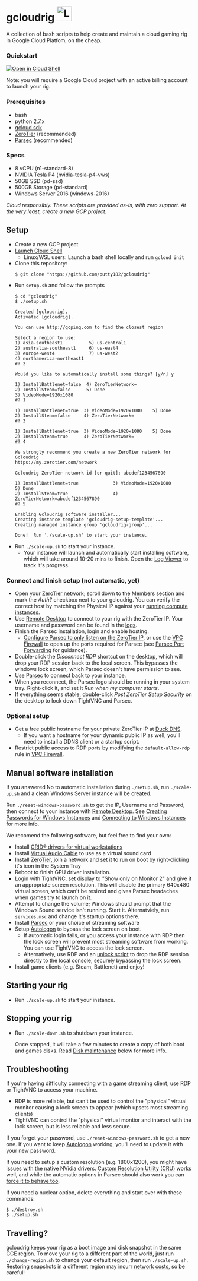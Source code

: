 # gcloudrig <img alt="Logo" src="https://cdn.pixabay.com/photo/2016/10/30/23/05/controller-1784573_1280.png" width="40" height="40" />

A collection of bash scripts to help create and maintain a cloud gaming rig in Google Cloud Platfom, on the cheap.

### Quickstart

[![Open in Cloud Shell](https://gstatic.com/cloudssh/images/open-btn.svg)](https://console.cloud.google.com/compute/instances?cloudshell_git_repo=https://github.com/putty182/gcloudrig&cloudshell_print=QUICKSTART.md)

Note: you will require a Google Cloud project with an active billing account to launch your rig.


### Prerequisites
-  bash
-  python 2.7.x
-  [gcloud sdk](https://cloud.google.com/sdk/install)
-  [ZeroTier](https://zerotier.com/) (recommended)
-  [Parsec](https://parsecgaming.com/) (recommended)

### Specs
-  8 vCPU (n1-standard-8)
-  NVIDIA Tesla P4 (nvidia-tesla-p4-vws)
-  50GB SSD (pd-ssd)
-  500GB Storage (pd-standard)
-  Windows Server 2016 (windows-2016)

*Cloud responsibly. These scripts are provided as-is, with zero support. At the very least, create a new GCP project.*

## Setup
-  Create a new GCP project
-  [Launch Cloud Shell](https://cloud.google.com/shell/docs/starting-cloud-shell)
   - Linux/WSL users: Launch a bash shell locally and run `gcloud init`
-  Clone this repository:
   ````
   $ git clone "https://github.com/putty182/gcloudrig"
   ````
-  Run `setup.sh` and follow the prompts
   ````
   $ cd "gcloudrig"
   $ ./setup.sh
   
   Created [gcloudrig].
   Activated [gcloudrig].

   You can use http://gcping.com to find the closest region
   
   Select a region to use:
   1) asia-southeast1          5) us-central1
   2) australia-southeast1     6) us-east4
   3) europe-west4             7) us-west2
   4) northamerica-northeast1
   #? 2
   
   Would you like to automatically install some things? [y/n] y

   1) InstallBattlenet=false  4) ZeroTierNetwork=
   2) InstallSteam=false      5) Done
   3) VideoMode=1920x1080
   #? 1

   1) InstallBattlenet=true  3) VideoMode=1920x1080    5) Done
   2) InstallSteam=false     4) ZeroTierNetwork=
   #? 2

   1) InstallBattlenet=true  3) VideoMode=1920x1080    5) Done
   2) InstallSteam=true      4) ZeroTierNetwork=
   #? 4

   We strongly recommend you create a new ZeroTier network for Gcloudrig
   https://my.zerotier.com/network

   Gcloudrig ZeroTier network id [or quit]: abcdef1234567890

   1) InstallBattlenet=true             3) VideoMode=1920x1080               5) Done
   2) InstallSteam=true                 4) ZeroTierNetwork=abcdef1234567890
   #? 5
   
   Enabling Gcloudrig software installer...
   Creating instance template 'gcloudrig-setup-template'...
   Creating managed instance group 'gcloudrig-group'...
   
   Done!  Run './scale-up.sh' to start your instance.

   ````
- Run `./scale-up.sh` to start your instance.
   - Your instance will launch and automatically start installing software, which will take around 10-20 mins to finish.  Open the [Log Viewer](https://console.cloud.google.com/logs/viewer?resource=global&minLogLevel=200) to track it's progress.

### Connect and finish setup (not automatic, yet)
-  Open your [ZeroTier network](https://my.zerotier.com/network); scroll down to the Members section and mark the *Auth?* checkbox next to your gcloudrig.  You can verify the correct host by matching the Physical IP against your [running compute instances](https://console.cloud.google.com/compute/instances).
-  Use [Remote Desktop](https://www.microsoft.com/p/microsoft-remote-desktop/9wzdncrfj3ps) to connect to your rig with the ZeroTier IP.  Your username and password can be found in the [logs](https://console.cloud.google.com/logs/viewer?resource=global&minLogLevel=200).
-  Finish the Parsec installation, login and enable hosting.
   - [Configure Parsec to only listen on the ZeroTier IP](https://support.parsecgaming.com/hc/en-us/articles/115002766652-Setting-Up-A-VPN-To-Play-Games-On-A-Virtual-Local-Network), or use the [VPC Firewall](https://cloud.google.com/vpc/docs/using-firewalls) to open up the ports required for Parsec (see [Parsec Port Forwarding](https://support.parsecgaming.com/hc/en-us/articles/115002770371-Setting-Up-Port-Forwarding-On-Your-Router) for guidance).
-  Double-click the *Disconnect RDP* shortcut on the desktop, which will drop your RDP session back to the local screen.  This bypasses the windows lock screen, which Parsec doesn't have permission to see.
-  Use [Parsec](https://ui.parsecgaming.com/) to connect back to your instance.
-  When you reconnect, the Parsec logo should be running in your system tray.  Right-click it, and set it *Run when my computer starts*.
-  If everything seems stable, double-click *Post ZeroTier Setup Security* on the desktop to lock down TightVNC and Parsec.
   
### Optional setup
-  Get a free public hostname for your private ZeroTier IP at [Duck DNS](https://www.duckdns.org/).
   -  If you want a hostname for your dynamic public IP as well, you'll need to install a DDNS client or a startup script.
- Restrict public access to RDP ports by modifying the `default-allow-rdp` rule in [VPC Firewall](https://cloud.google.com/vpc/docs/using-firewalls).


## Manual software installation
If you answered No to automatic installation during `./setup.sh`, run `./scale-up.sh` and a clean Windows Server instance will be created.

Run `./reset-windows-password.sh` to get the IP, Username and Password, then connect to your instance with [Remote Desktop](https://www.microsoft.com/p/microsoft-remote-desktop/9wzdncrfj3ps).  See [Creating Passwords for Windows Instances](https://cloud.google.com/compute/docs/instances/windows/creating-passwords-for-windows-instances) and [Connecting to Windows Instances](https://cloud.google.com/compute/docs/instances/connecting-to-instance#windows) for more info.

We recomend the following software, but feel free to find your own:
- Install [GRID® drivers for virtual workstations](https://cloud.google.com/compute/docs/gpus/add-gpus#installing_gridwzxhzdk37_drivers_for_virtual_workstations)
- Install [Virtual Audio Cable](https://www.vb-audio.com/Cable/) to use as a virtual sound card
- Install [ZeroTier](https://zerotier.com/), join a network and set it to run on boot by right-clicking it's icon in the System Tray
- Reboot to finish GPU driver installation.
- Login with TightVNC, set display to "Show only on Monitor 2" and give it an appropriate screen resolution.  This will disable the primary 640x480 virtual screen, which can't be resized and gives Parsec headaches when games try to launch on it.
- Attempt to change the volume; Windows should prompt that the Windows Sound service isn't running.  Start it.  Alternatviely, run `services.msc` and change it's startup options there.
- Install [Parsec](https://parsecgaming.com/) or your choice of streaming software
- Setup [Autologon](https://docs.microsoft.com/en-au/sysinternals/downloads/autologon) to bypass the lock screen on boot.
   - If automatic login fails, or you access your instance with RDP then the lock screen will prevent most streaming software from working.  You can use TightVNC to access the lock screen.
   - Alternatively, use RDP and an [unlock script](https://steamcommunity.com/groups/homestream/discussions/0/617335934139051123/) to drop the RDP session directly to the local console, securely bypassing the lock screen.
- Install game clients (e.g. Steam, Battlenet) and enjoy!


## Starting your rig
- Run `./scale-up.sh` to start your instance.

## Stopping your rig
- Run `./scale-down.sh` to shutdown your instance.

  Once stopped, it will take a few minutes to create a copy of both boot and
  games disks.  Read [Disk maintenance](#disk-maintenance) below for more info.

## Troubleshooting
If you're having difficulty connecting with a game streaming client, use RDP or TightVNC to access your machine.
- RDP is more reliable, but can't be used to control the "physical" virtual monitor causing a lock screen to appear (which upsets most streaming clients)
- TightVNC can control the "physical" virtual montior and interact with the lock screen, but is less reliable and less secure.

If you forget your password, use `./reset-windows-password.sh` to get a new one.  If you want to keep [Autologon](https://docs.microsoft.com/en-au/sysinternals/downloads/autologon) working, you'll need to update it with your new password.


If you need to setup a custom resolution (e.g. 1800x1200), you might have issues with the native NVidia drivers. [Custom Resolution Utility (CRU)](https://www.monitortests.com/forum/Thread-Custom-Resolution-Utility-CRU) works well, and while the automatic options in Parsec should also work you can [force it to behave too](https://support.parsecgaming.com/hc/en-us/articles/360003146311-Force-A-Server-Resolution-Change).

If you need a nuclear option, delete everything and start over with these commands:
````
$ ./destroy.sh
$ ./setup.sh
````

## Travelling?
gcloudrig keeps your rig as a boot image and disk snapshot in the same GCE region. To move your rig to a different part of the world, just run `./change-region.sh` to change your default region, then run `./scale-up.sh`.  Restoring snapshots in a different region may incurr [network costs](https://cloud.google.com/compute/docs/disks/create-snapshots#network_costs), so be careful!
